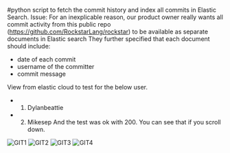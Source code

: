 #python script to fetch the commit history and index all commits in Elastic Search.
Issue:
For an inexplicable reason, our product owner
really wants all commit activity from this public
repo (https://github.com/RockstarLang/rockstar) to be available as separate documents in
Elastic search
They further specified that each document
should include:
- date of each commit
- username of the committer
- commit message

View from elastic cloud to test for the below user.

- 1.	Dylanbeattie
- 2.	Mikesep
    And the test was ok with 200. You can see that if you scroll down. 


![GIT1](https://user-images.githubusercontent.com/37187773/140616971-f3a3e53f-97ac-447c-9b97-a595053d10ee.jpg)
![GIT2](https://user-images.githubusercontent.com/37187773/140616777-6234aafe-9b0f-4b59-adbe-f41f7535b8e5.png)
![GIT3](https://user-images.githubusercontent.com/37187773/140616780-ac1d5a3b-b2f0-4098-ac86-47fd1a6e9028.png)
![GIT4](https://user-images.githubusercontent.com/37187773/140616781-e0788cfc-d526-4b6f-ba9c-100fb9d1cce2.png)
